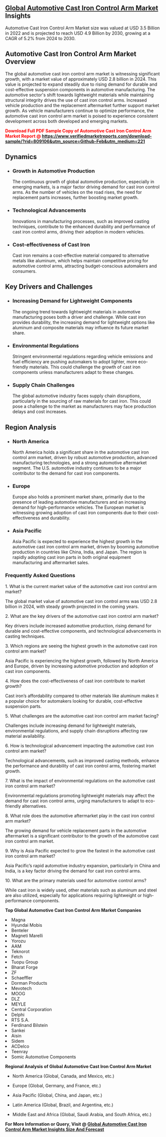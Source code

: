 <h2><a href="https://www.verifiedmarketreports.com/download-sample/?rid=809106&amp;utm_source=Github&amp;utm_medium=221" target="_blank">Global Automotive Cast Iron Control Arm Market</a> Insights</h2><p>Automotive Cast Iron Control Arm Market size was valued at USD 3.5 Billion in 2022 and is projected to reach USD 4.9 Billion by 2030, growing at a CAGR of 5.2% from 2024 to 2030.</p><p> <h2>Automotive Cast Iron Control Arm Market Overview</h2> <p>The global automotive cast iron control arm market is witnessing significant growth, with a market value of approximately USD 2.8 billion in 2024. This value is projected to expand steadily due to rising demand for durable and cost-effective suspension components in automotive manufacturing. The automotive sector's shift towards lightweight materials while maintaining structural integrity drives the use of cast iron control arms. Increased vehicle production and the replacement aftermarket further support market growth. As vehicle manufacturers continue to optimize performance, the automotive cast iron control arm market is poised to experience consistent development across both developed and emerging markets.</p> <p><strong><p><span class=""><span style="color: #ff0000;"><strong>Download Full PDF Sample Copy of Automotive Cast Iron Control Arm Market Report</strong> @ </span><a href="https://www.verifiedmarketreports.com/download-sample/?rid=809106&amp;utm_source=Github-Feb&amp;utm_medium=221" target="_blank">https://www.verifiedmarketreports.com/download-sample/?rid=809106&amp;utm_source=Github-Feb&amp;utm_medium=221</a></span></p></strong></p> <h2>Dynamics</h2> <ul> <li><h3>Growth in Automotive Production</h3> The continuous growth of global automotive production, especially in emerging markets, is a major factor driving demand for cast iron control arms. As the number of vehicles on the road rises, the need for replacement parts increases, further boosting market growth.</li> <li><h3>Technological Advancements</h3> Innovations in manufacturing processes, such as improved casting techniques, contribute to the enhanced durability and performance of cast iron control arms, driving their adoption in modern vehicles.</li> <li><h3>Cost-effectiveness of Cast Iron</h3> Cast iron remains a cost-effective material compared to alternative metals like aluminum, which helps maintain competitive pricing for automotive control arms, attracting budget-conscious automakers and consumers.</li> </ul> <h2>Key Drivers and Challenges</h2> <ul> <li><h3>Increasing Demand for Lightweight Components</h3> The ongoing trend towards lightweight materials in automotive manufacturing poses both a driver and challenge. While cast iron provides durability, the increasing demand for lightweight options like aluminum and composite materials may influence its future market share.</li> <li><h3>Environmental Regulations</h3> Stringent environmental regulations regarding vehicle emissions and fuel efficiency are pushing automakers to adopt lighter, more eco-friendly materials. This could challenge the growth of cast iron components unless manufacturers adapt to these changes.</li> <li><h3>Supply Chain Challenges</h3> The global automotive industry faces supply chain disruptions, particularly in the sourcing of raw materials for cast iron. This could pose a challenge to the market as manufacturers may face production delays and cost increases.</li> </ul> <h2>Region Analysis</h2> <ul> <li><h3>North America</h3> North America holds a significant share in the automotive cast iron control arm market, driven by robust automotive production, advanced manufacturing technologies, and a strong automotive aftermarket segment. The U.S. automotive industry continues to be a major contributor to the demand for cast iron components.</li> <li><h3>Europe</h3> Europe also holds a prominent market share, primarily due to the presence of leading automotive manufacturers and an increasing demand for high-performance vehicles. The European market is witnessing growing adoption of cast iron components due to their cost-effectiveness and durability.</li> <li><h3>Asia Pacific</h3> Asia Pacific is expected to experience the highest growth in the automotive cast iron control arm market, driven by booming automotive production in countries like China, India, and Japan. The region is rapidly adopting cast iron parts in both original equipment manufacturing and aftermarket sales.</li> </ul> <h3>Frequently Asked Questions</h3> <p>1. What is the current market value of the automotive cast iron control arm market?</p> <p>The global market value of automotive cast iron control arms was USD 2.8 billion in 2024, with steady growth projected in the coming years.</p> <p>2. What are the key drivers of the automotive cast iron control arm market?</p> <p>Key drivers include increased automotive production, rising demand for durable and cost-effective components, and technological advancements in casting techniques.</p> <p>3. Which regions are seeing the highest growth in the automotive cast iron control arm market?</p> <p>Asia Pacific is experiencing the highest growth, followed by North America and Europe, driven by increasing automotive production and adoption of cast iron components.</p> <p>4. How does the cost-effectiveness of cast iron contribute to market growth?</p> <p>Cast iron’s affordability compared to other materials like aluminum makes it a popular choice for automakers looking for durable, cost-effective suspension parts.</p> <p>5. What challenges are the automotive cast iron control arm market facing?</p> <p>Challenges include increasing demand for lightweight materials, environmental regulations, and supply chain disruptions affecting raw material availability.</p> <p>6. How is technological advancement impacting the automotive cast iron control arm market?</p> <p>Technological advancements, such as improved casting methods, enhance the performance and durability of cast iron control arms, fostering market growth.</p> <p>7. What is the impact of environmental regulations on the automotive cast iron control arm market?</p> <p>Environmental regulations promoting lightweight materials may affect the demand for cast iron control arms, urging manufacturers to adapt to eco-friendly alternatives.</p> <p>8. What role does the automotive aftermarket play in the cast iron control arm market?</p> <p>The growing demand for vehicle replacement parts in the automotive aftermarket is a significant contributor to the growth of the automotive cast iron control arm market.</p> <p>9. Why is Asia Pacific expected to grow the fastest in the automotive cast iron control arm market?</p> <p>Asia Pacific’s rapid automotive industry expansion, particularly in China and India, is a key factor driving the demand for cast iron control arms.</p> <p>10. What are the primary materials used for automotive control arms?</p> <p>While cast iron is widely used, other materials such as aluminum and steel are also utilized, especially for applications requiring lightweight or high-performance components.</p> </p><p><strong>Top Global Automotive Cast Iron Control Arm Market Companies</strong></p><div data-test-id=""><p><li>Magna</li><li> Hyundai Mobis</li><li> Benteler</li><li> Magneti Marelli</li><li> Yorozu</li><li> AAM</li><li> Teknorot</li><li> Fetch</li><li> Tuopu Group</li><li> Bharat Forge</li><li> ZF</li><li> Schaeffler</li><li> Dorman Products</li><li> Mevotech</li><li> MOOG</li><li> DLZ</li><li> MEYLE</li><li> Central Corporation</li><li> Delphi</li><li> RTS S.A.</li><li> Ferdinand Bilstein</li><li> Sankei</li><li> Aisin</li><li> Sidem</li><li> ACDelco</li><li> Teenray</li><li> Somic Automotive Components</li></p><div><strong>Regional Analysis of&nbsp;Global Automotive Cast Iron Control Arm Market</strong></div><ul><li dir="ltr"><p dir="ltr">North America&nbsp;(Global, Canada, and Mexico, etc.)</p></li><li dir="ltr"><p dir="ltr">Europe (Global, Germany, and France, etc.)</p></li><li dir="ltr"><p dir="ltr">Asia Pacific&nbsp;(Global, China, and Japan, etc.)</p></li><li dir="ltr"><p dir="ltr">Latin America&nbsp;(Global, Brazil, and Argentina, etc.)</p></li><li dir="ltr">Middle East and Africa&nbsp;(Global, Saudi Arabia, and South Africa, etc.)</li></ul><p><strong>For More Information or Query, Visit @&nbsp;</strong><strong><a href="https://www.verifiedmarketreports.com/product/automotive-cast-iron-control-arm-market/?utm_source=Github&amp;utm_medium=221" target="_blank">Global Automotive Cast Iron Control Arm Market Insights Size And Forecast</a></strong></p></div>
